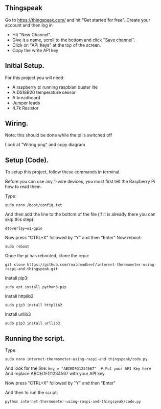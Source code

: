 ## Thingspeak
Go to https://thingspeak.com/ and hit "Get started for free". Create your account and then log in
* Hit "New Channel".
* Give it a name, scroll to the bottom and click "Save channel".
* Click on "API Keys" at the top of the screen.
* Copy the write API key

## Initial Setup.
For this project you will need:
* A raspberry pi running raspbian buster lite
* A DS18B20 temperature sensor
* A breadboard
* Jumper leads
* 4.7k Resistor

## Wiring.
Note: this should be done while the pi is switched off

Look at "Wiring.png" and copy diagram
## Setup (Code).
To setup this project, follow these commands in terminal

Before you can use any 1-wire devices, you must first tell the Raspberry Pi how to read them.

Type:
```
sudo nano /boot/config.txt
```
And then add the line to the bottom of the file (if it is already there you can skip this step):
```
dtoverlay=w1-gpio
```
Now press "CTRL+X" followed by "Y" and then "Enter"
Now reboot:
```
sudo reboot
```
Once the pi has rebooted, clone the repo:
```
git clone https://github.com/realdeadbeef/internet-thermometer-using-raspi-and-thingspeak.git
```
Install pip3:
```
sudo apt install python3-pip
```
Install httplib2
```
sudo pip3 install httplib2
```
Install urllib3
```
sudo pip3 install urllib3
```
## Running the script.
Type:
```
sudo nano internet-thermometer-using-raspi-and-thingspeak/code.py
```
And look for the line: ```key = "ABCEDFG1234567"  # Put your API Key here``` And replace ABCEDFG1234567 with your API key.

Now press "CTRL+X" followed by "Y" and then "Enter"

And then to run the script:
```
python internet-thermometer-using-raspi-and-thingspeak/code.py
```
